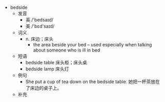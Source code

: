 - bedside
  - 发音
    - 英 /'bedsaɪd/
    - 美 /'bɛd'saɪd/
  - 词义
    - n. 床边；床头
      - the area beside your bed – used especially when talking about someone who is ill in bed
  - 短语
    - bedside table 床头柜；床头桌
    - bedside lamp 床头灯
  - 例句
    - She put a cup of tea down on the bedside table. 她把一杯茶放在了床边的桌子上。
  - 补充